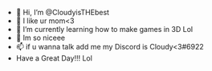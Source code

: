 - 👋 Hi, I’m @CloudyisTHEbest
- 👀 I like ur mom<3
- 🌱 I’m currently learning how to make games in 3D Lol
- 💞️ Im so niceee
- 📫 if u wanna talk add me my Discord is Cloudy<3#6922
- Have a Great Day!!! Lol 
